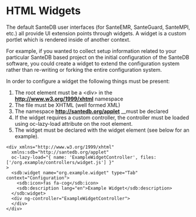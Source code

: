 # HTML Widgets

The default SanteDB user interfaces \(for SanteEMR, SanteGuard, SanteMPI, etc.\) all provide UI extension points through widgets. A widget is a custom portlet which is rendered inside of another context. 

For example, if you wanted to collect setup information related to your particular SanteDB based project on the initial configuration of the SanteDB software, you could create a widget to extend the configuration system rather than re-writing or forking the entire configuration system.

In order to configure a widget the following things must be present:

1. The root element must be a &lt;div&gt; in the **http://www.w3.org/1999/xhtml** namespace
2. The file must be XHTML \(well formed XML\)
3. The namespace **http://santedb.org/applet** __must be declared
4. If the widget requires a custom controller, the controller must be loaded using oc-lazy-load attribute on the root element.
5. The widget must be declared with the widget element \(see below for an example\).

```markup
<div xmlns="http://www.w3.org/1999/xhtml" 
  xmlns:sdb="http://santedb.org/applet"
  oc-lazy-load="{ name: 'ExampleWidgetController', files: ['/org.example/controllers/widget.js'] }"
>
  <sdb:widget name="org.example.widget" type="Tab" context="Configuration">
    <sdb:icon>fas fa-cog</sdb:icon>
    <sdb:description lang="en">Example Widget</sdb:description>
  </sdb:widget>
  <div ng-controller="ExampleWidgetController">
  </div>
</div>
```



